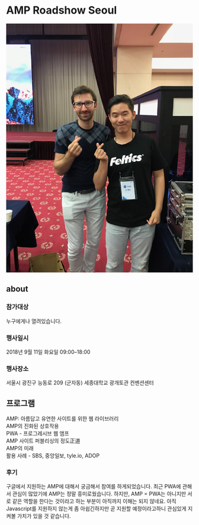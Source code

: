 # AMP Roadshow Seoul
![AmpRoadShow Seoul Main](images/IMG_3544.jpg)
## about
### 참가대상
누구에게나 열려있습니다.

### 행사일시
2018년 9월 11일 화요일 09:00–18:00

### 행사장소
서울시 광진구 능동로 209 (군자동) 세종대학교 광개토관 컨벤션센터

## 프로그램
AMP: 아름답고 유연한 사이트를 위한 웹 라이브러리<br>
AMP의 진화된 상호작용<br>
PWA - 프로그레시브 웹 앰프<br>
AMP 사이트 퍼블리싱의 정도正道<br>
AMP의 미래<br>
활용 사례 - SBS, 중앙일보, tyle.io, ADOP

### 후기
구글에서 지원하는 AMP에 대해서 궁금해서 참여를 하게되었습니다.
최근 PWA에 관해서 관심이 많았기에 AMP는 정말 흥미로웠습니다.
하지만, AMP = PWA는 아니지만 서로 같은 역할을 한다는 것이라고 하는 부분이 아직까지 이해는 되지 않네요.
아직 Javascript를 지원하지 않는게 좀 아쉽긴하지만 곧 지원할 예정이라고하니 관심있게 지켜볼 가치가 있을 것 같습니다.